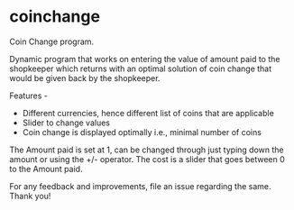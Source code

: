 # coinchange
Coin Change program.

Dynamic program that works on entering the value of amount paid to the shopkeeper which returns with an optimal solution of coin change that would be given back by the shopkeeper.

Features -
- Different currencies, hence different list of coins that are applicable 
- Slider to change values
- Coin change is displayed optimally i.e., minimal number of coins

The Amount paid is set at 1, can be changed through just typing down the amount or using the +/- operator.
The cost is a slider that goes between 0 to the Amount paid.

For any feedback and improvements, file an issue regarding the same. Thank you!